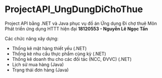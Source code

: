 ﻿# ProjectAPI_UngDungDiChoThue
Project API bằng .NET và Java phục vụ đồ án Ứng dụng Đi chợ thuê 
Môn Phát triển ứng dụng HTTT hiện đại
**18120553 - Nguyễn Lê Ngọc Tần**

Các chức năng xây dựng:
+ Thống kê mặt hàng thiết yếu (.NET)
+ Thống kê nhu cầu thực phẩm cùng kỳ (.NET)
+ Thống kê doanh thu cho các đối tác (NCC, ĐVVC) (.NET)
+ Lịch sử mua hàng (Java)
+ Trạng thái đơn hàng (Java)

